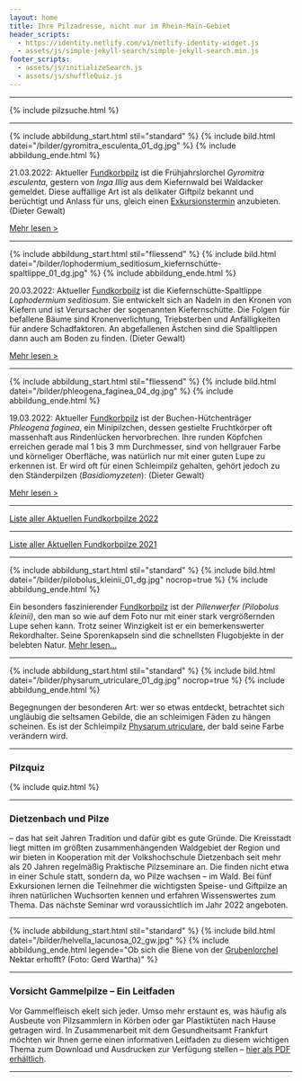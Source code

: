 ```yaml
---
layout: home
title: Ihre Pilzadresse, nicht nur im Rhein-Main-Gebiet
header_scripts:
  - https://identity.netlify.com/v1/netlify-identity-widget.js
  - assets/js/simple-jekyll-search/simple-jekyll-search.min.js
footer_scripts:
  - assets/js/initializeSearch.js
  - assets/js/shuffleQuiz.js
---
```

- - -

{% include pilzsuche.html %}

- - -

{% include abbildung_start.html stil="standard" %}
{% include bild.html datei="/bilder/gyromitra_esculenta_01_dg.jpg" %}
{% include abbildung_ende.html %}

21.03.2022: Aktueller [Fundkorbpilz](AA "Glossar") ist die Frühjahrslorchel *Gyromitra esculenta*, gestern von *Inga Illig* aus dem Kiefernwald bei Waldacker gemeldet. Diese auffällige Art ist als delikater Giftpilz bekannt und berüchtigt und Anlass für uns, gleich einen [Exkursionstermin](/termine) anzubieten. (Dieter Gewalt)

[Mehr lesen >](/pilze/gyromitra-esculenta-frühjahrslorchel)

<div style="clear:  both"></div>

- - -

{% include abbildung_start.html stil="fliessend" %}
{% include bild.html datei="/bilder/lophodermium_seditiosum_kiefernschütte-spaltlippe_01_dg.jpg" %}
{% include abbildung_ende.html %}

20.03.2022: Aktueller [Fundkorbpilz](AA "Glossar") ist die Kiefernschütte-Spaltlippe *Lophodermium seditiosum*. Sie entwickelt sich an Nadeln in den Kronen von Kiefern und ist Verursacher der sogenannten Kiefernschütte. Die Folgen für befallene Bäume sind Kronenverlichtung, Triebsterben und Anfälligkeiten für andere Schadfaktoren. An abgefallenen Ästchen sind die Spaltlippen dann auch am Boden zu finden. (Dieter Gewalt)

[Mehr lesen >](/pilze/lophodermium-seditiosum-kiefernschütte-spaltlippe)

<div style="clear:  both"></div>

- - -

{% include abbildung_start.html stil="fliessend" %}
{% include bild.html datei="/bilder/phleogena_faginea_04_dg.jpg" %}
{% include abbildung_ende.html %}

19.03.2022: Aktueller [Fundkorbpilz](AA "Glossar") ist der Buchen-Hütchenträger *Phleogena faginea*, ein Minipilzchen, dessen gestielte Fruchtkörper oft massenhaft aus Rindenlücken hervorbrechen. Ihre runden Köpfchen erreichen gerade mal 1 bis 3 mm Durchmesser, sind von hellgrauer Farbe und körneliger Oberfläche, was natürlich nur mit einer guten Lupe zu erkennen ist. Er wird oft für einen Schleimpilz gehalten, gehört jedoch zu den Ständerpilzen (*Basidiomyzeten*): (Dieter Gewalt)

[Mehr lesen >](/pilze/phleogena-faginea-buchen-hütchenträger)

<div style="clear:  both"></div>

- - -

[Liste aller Aktuellen Fundkorbpilze 2022](/artikel/liste-aller-aktuellen-fundkorbpilze-2022.html)

- - -

[Liste aller Aktuellen Fundkorbpilze 2021](/artikel/liste-aller-aktuellen-fundkorbpilze-2021.html)

- - -

{% include abbildung_start.html stil="standard" %}
{% include bild.html datei="/bilder/pilobolus_kleinii_01_dg.jpg" nocrop=true %}
{% include abbildung_ende.html %}

Ein besonders faszinierender [Fundkorbpilz](AA "Glossar-") ist der *Pillenwerfer (Pilobolus kleinii)*, den man so wie auf dem Foto nur mit einer stark vergrößernden Lupe sehen kann. Trotz seiner Winzigkeit ist er ein bemerkenswerter Rekordhalter. Seine Sporenkapseln sind die schnellsten Flugobjekte in der belebten Natur. [Mehr lesen...](/pilze/pilobolus-kleinii-pillenwerfer)

- - -

{% include abbildung_start.html stil="standard" %}
{% include bild.html datei="/bilder/physarum_utriculare_01_dg.jpg" nocrop=true %}
{% include abbildung_ende.html %}

Begegnungen der besonderen Art: wer so etwas entdeckt, betrachtet sich ungläubig die seltsamen Gebilde, die an schleimigen Fäden zu hängen scheinen. Es ist der Schleimpilz [Physarum utriculare](/pilze/physarum-utriculare-fadenfruchtschleimpilz), der bald seine Farbe verändern wird.

- - -

### Pilzquiz

{% include quiz.html %}

- - -

### Dietzenbach und Pilze

– das hat seit Jahren Tradition und dafür gibt es gute Gründe. Die Kreisstadt liegt mitten im größten zusammenhängenden Waldgebiet der Region und wir bieten in Kooperation mit der Volkshochschule Dietzenbach seit mehr als 20 Jahren regelmäßig Praktische Pilzseminare an. Die finden nicht etwa in einer Schule statt, sondern da, wo Pilze wachsen – im Wald. Bei fünf Exkursionen lernen die Teilnehmer die wichtigsten Speise- und Giftpilze an ihren natürlichen Wuchsorten kennen und erfahren Wissenswertes zum Thema. Das nächste Seminar wrd voraussichtlich im Jahr 2022 angeboten.  

- - -

{% include abbildung_start.html stil="standard" %}
{% include bild.html datei="/bilder/helvella_lacunosa_02_gw.jpg" %}
{% include abbildung_ende.html legende="Ob sich die Biene von der <a href='/pilze/helvella-lacunosa-grubenlorchel'>Grubenlorchel</a> Nektar erhofft?  (Foto: Gerd Wartha)" %}

- - -

### Vorsicht Gammelpilze – Ein Leitfaden

Vor Gammelfleisch ekelt sich jeder. Umso mehr erstaunt es, was häufig als Ausbeute von Pilzsammlern in Körben oder gar Plastiktüten nach Hause getragen wird. In Zusammenarbeit mit dem Gesundheitsamt Frankfurt möchten wir Ihnen gerne einen informativen Leitfaden zu diesem wichtigen Thema zum Download und Ausdrucken zur Verfügung stellen – [hier als PDF erhältlich](/assets/docs/Fundkorb.de-Gammelpilze.pdf).

- - -